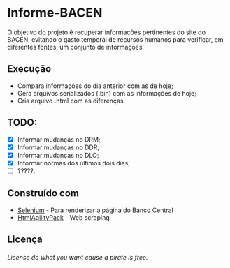 # Informe-BACEN
O objetivo do projeto é recuperar informações pertinentes do site do BACEN, evitando o gasto temporal de recursos humanos para verificar, em diferentes fontes, um conjunto de informações. 

## Execução

* Compara informações do dia anterior com as de hoje;
* Gera arquivos serializados (.bin) com as informações de hoje;
* Cria arquivo .html com as diferenças.

## TODO:

- [x] Informar mudanças no DRM;
- [x] Informar mudanças no DDR;
- [x] Informar mudanças no DLO;
- [x] Informar normas dos últimos dois dias;
- [ ] ?????.

## Construído com

* [Selenium](https://www.seleniumhq.org/) - Para renderizar a página do Banco Central
* [HtmlAgilityPack](https://html-agility-pack.net/) - Web scraping

## Licença
###### License do what you want cause a pirate is free.
